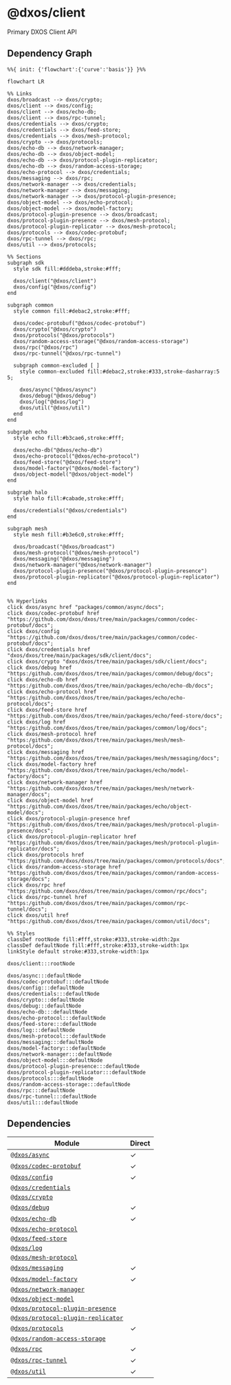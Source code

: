 # @dxos/client

Primary DXOS Client API

## Dependency Graph

```mermaid
%%{ init: {'flowchart':{'curve':'basis'}} }%%

flowchart LR

%% Links
dxos/broadcast --> dxos/crypto;
dxos/client --> dxos/config;
dxos/client --> dxos/echo-db;
dxos/client --> dxos/rpc-tunnel;
dxos/credentials --> dxos/crypto;
dxos/credentials --> dxos/feed-store;
dxos/credentials --> dxos/mesh-protocol;
dxos/crypto --> dxos/protocols;
dxos/echo-db --> dxos/network-manager;
dxos/echo-db --> dxos/object-model;
dxos/echo-db --> dxos/protocol-plugin-replicator;
dxos/echo-db --> dxos/random-access-storage;
dxos/echo-protocol --> dxos/credentials;
dxos/messaging --> dxos/rpc;
dxos/network-manager --> dxos/credentials;
dxos/network-manager --> dxos/messaging;
dxos/network-manager --> dxos/protocol-plugin-presence;
dxos/object-model --> dxos/echo-protocol;
dxos/object-model --> dxos/model-factory;
dxos/protocol-plugin-presence --> dxos/broadcast;
dxos/protocol-plugin-presence --> dxos/mesh-protocol;
dxos/protocol-plugin-replicator --> dxos/mesh-protocol;
dxos/protocols --> dxos/codec-protobuf;
dxos/rpc-tunnel --> dxos/rpc;
dxos/util --> dxos/protocols;

%% Sections
subgraph sdk
  style sdk fill:#dddeba,stroke:#fff;

  dxos/client("@dxos/client")
  dxos/config("@dxos/config")
end

subgraph common
  style common fill:#debac2,stroke:#fff;

  dxos/codec-protobuf("@dxos/codec-protobuf")
  dxos/crypto("@dxos/crypto")
  dxos/protocols("@dxos/protocols")
  dxos/random-access-storage("@dxos/random-access-storage")
  dxos/rpc("@dxos/rpc")
  dxos/rpc-tunnel("@dxos/rpc-tunnel")

  subgraph common-excluded [ ]
    style common-excluded fill:#debac2,stroke:#333,stroke-dasharray:5 5;

    dxos/async("@dxos/async")
    dxos/debug("@dxos/debug")
    dxos/log("@dxos/log")
    dxos/util("@dxos/util")
  end
end

subgraph echo
  style echo fill:#b3cae6,stroke:#fff;

  dxos/echo-db("@dxos/echo-db")
  dxos/echo-protocol("@dxos/echo-protocol")
  dxos/feed-store("@dxos/feed-store")
  dxos/model-factory("@dxos/model-factory")
  dxos/object-model("@dxos/object-model")
end

subgraph halo
  style halo fill:#cabade,stroke:#fff;

  dxos/credentials("@dxos/credentials")
end

subgraph mesh
  style mesh fill:#b3e6c0,stroke:#fff;

  dxos/broadcast("@dxos/broadcast")
  dxos/mesh-protocol("@dxos/mesh-protocol")
  dxos/messaging("@dxos/messaging")
  dxos/network-manager("@dxos/network-manager")
  dxos/protocol-plugin-presence("@dxos/protocol-plugin-presence")
  dxos/protocol-plugin-replicator("@dxos/protocol-plugin-replicator")
end


%% Hyperlinks
click dxos/async href "packages/common/async/docs";
click dxos/codec-protobuf href "https://github.com/dxos/dxos/tree/main/packages/common/codec-protobuf/docs";
click dxos/config "https://github.com/dxos/dxos/tree/main/packages/common/codec-protobuf/docs";
click dxos/credentials href "dxos/dxos/tree/main/packages/sdk/client/docs";
click dxos/crypto "dxos/dxos/tree/main/packages/sdk/client/docs";
click dxos/debug href "https:/github.com/dxos/dxos/tree/main/packages/common/debug/docs";
click dxos/echo-db href "https:/github.com/dxos/dxos/tree/main/packages/echo/echo-db/docs";
click dxos/echo-protocol href "https:/github.com/dxos/dxos/tree/main/packages/echo/echo-protocol/docs";
click dxos/feed-store href "https:/github.com/dxos/dxos/tree/main/packages/echo/feed-store/docs";
click dxos/log href "https:/github.com/dxos/dxos/tree/main/packages/common/log/docs";
click dxos/mesh-protocol href "https:/github.com/dxos/dxos/tree/main/packages/mesh/mesh-protocol/docs";
click dxos/messaging href "https:/github.com/dxos/dxos/tree/main/packages/mesh/messaging/docs";
click dxos/model-factory href "https:/github.com/dxos/dxos/tree/main/packages/echo/model-factory/docs";
click dxos/network-manager href "https:/github.com/dxos/dxos/tree/main/packages/mesh/network-manager/docs";
click dxos/object-model href "https:/github.com/dxos/dxos/tree/main/packages/echo/object-model/docs";
click dxos/protocol-plugin-presence href "https:/github.com/dxos/dxos/tree/main/packages/mesh/protocol-plugin-presence/docs";
click dxos/protocol-plugin-replicator href "https:/github.com/dxos/dxos/tree/main/packages/mesh/protocol-plugin-replicator/docs";
click dxos/protocols href "https:/github.com/dxos/dxos/tree/main/packages/common/protocols/docs";
click dxos/random-access-storage href "https:/github.com/dxos/dxos/tree/main/packages/common/random-access-storage/docs";
click dxos/rpc href "https:/github.com/dxos/dxos/tree/main/packages/common/rpc/docs";
click dxos/rpc-tunnel href "https:/github.com/dxos/dxos/tree/main/packages/common/rpc-tunnel/docs";
click dxos/util href "https:/github.com/dxos/dxos/tree/main/packages/common/util/docs";

%% Styles
classDef rootNode fill:#fff,stroke:#333,stroke-width:2px
classDef defaultNode fill:#fff,stroke:#333,stroke-width:1px
linkStyle default stroke:#333,stroke-width:1px

dxos/client:::rootNode

dxos/async:::defaultNode
dxos/codec-protobuf:::defaultNode
dxos/config:::defaultNode
dxos/credentials:::defaultNode
dxos/crypto:::defaultNode
dxos/debug:::defaultNode
dxos/echo-db:::defaultNode
dxos/echo-protocol:::defaultNode
dxos/feed-store:::defaultNode
dxos/log:::defaultNode
dxos/mesh-protocol:::defaultNode
dxos/messaging:::defaultNode
dxos/model-factory:::defaultNode
dxos/network-manager:::defaultNode
dxos/object-model:::defaultNode
dxos/protocol-plugin-presence:::defaultNode
dxos/protocol-plugin-replicator:::defaultNode
dxos/protocols:::defaultNode
dxos/random-access-storage:::defaultNode
dxos/rpc:::defaultNode
dxos/rpc-tunnel:::defaultNode
dxos/util:::defaultNode
```

## Dependencies

| Module | Direct |
|---|---|
| [`@dxos/async`](../../../common/async/docs/README.md) | &check; |
| [`@dxos/codec-protobuf`](../../../common/codec-protobuf/docs/README.md) | &check; |
| [`@dxos/config`](../../config/docs/README.md) | &check; |
| [`@dxos/credentials`](../../../halo/credentials/docs/README.md) |  |
| [`@dxos/crypto`](../../../common/crypto/docs/README.md) |  |
| [`@dxos/debug`](../../../common/debug/docs/README.md) | &check; |
| [`@dxos/echo-db`](../../../echo/echo-db/docs/README.md) | &check; |
| [`@dxos/echo-protocol`](../../../echo/echo-protocol/docs/README.md) |  |
| [`@dxos/feed-store`](../../../echo/feed-store/docs/README.md) |  |
| [`@dxos/log`](../../../common/log/docs/README.md) |  |
| [`@dxos/mesh-protocol`](../../../mesh/mesh-protocol/docs/README.md) |  |
| [`@dxos/messaging`](../../../mesh/messaging/docs/README.md) | &check; |
| [`@dxos/model-factory`](../../../echo/model-factory/docs/README.md) | &check; |
| [`@dxos/network-manager`](../../../mesh/network-manager/docs/README.md) |  |
| [`@dxos/object-model`](../../../echo/object-model/docs/README.md) |  |
| [`@dxos/protocol-plugin-presence`](../../../mesh/protocol-plugin-presence/docs/README.md) |  |
| [`@dxos/protocol-plugin-replicator`](../../../mesh/protocol-plugin-replicator/docs/README.md) |  |
| [`@dxos/protocols`](../../../common/protocols/docs/README.md) | &check; |
| [`@dxos/random-access-storage`](../../../common/random-access-storage/docs/README.md) |  |
| [`@dxos/rpc`](../../../common/rpc/docs/README.md) | &check; |
| [`@dxos/rpc-tunnel`](../../../common/rpc-tunnel/docs/README.md) | &check; |
| [`@dxos/util`](../../../common/util/docs/README.md) | &check; |
